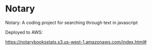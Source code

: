 # Notary
Notary: A coding project for searching through text in javascript

Deployed to AWS: 

https://notarybooksstats.s3.us-west-1.amazonaws.com/index.html#

